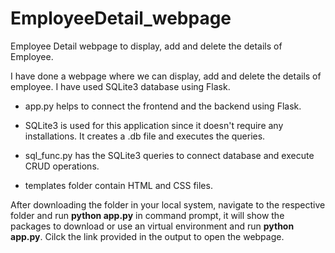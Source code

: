 # EmployeeDetail_webpage

Employee Detail webpage to display, add and delete the details of Employee.

I have done a webpage where we can display, add and delete the details of employee. I have used SQLite3 database using Flask.

* app.py helps to connect the frontend and the backend using Flask.

* SQLite3 is used for this application since it doesn't require any installations. It creates a .db file and executes the queries.

* sql_func.py has the SQLite3 queries to connect database and execute CRUD operations.

* templates folder contain HTML and CSS files.

After downloading the folder in your local system, navigate to the respective folder and run **python app.py** in command prompt, it will show the packages to download or use an virtual environment and run **python app.py**. Cilck the link provided in the output to open the webpage.
